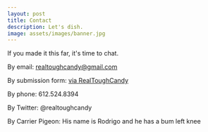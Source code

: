 ```yaml
---
layout: post
title: Contact 
description: Let's dish.
image: assets/images/banner.jpg
---
```


If you made it this far, it's time to chat. 

By email: realtoughcandy@gmail.com

By submission form: [via RealToughCandy](https://365blottochallenge.com/contact/)

By phone: 612.524.8394

By Twitter: @realtoughcandy

By Carrier Pigeon: His name is Rodrigo and he has a bum left knee


